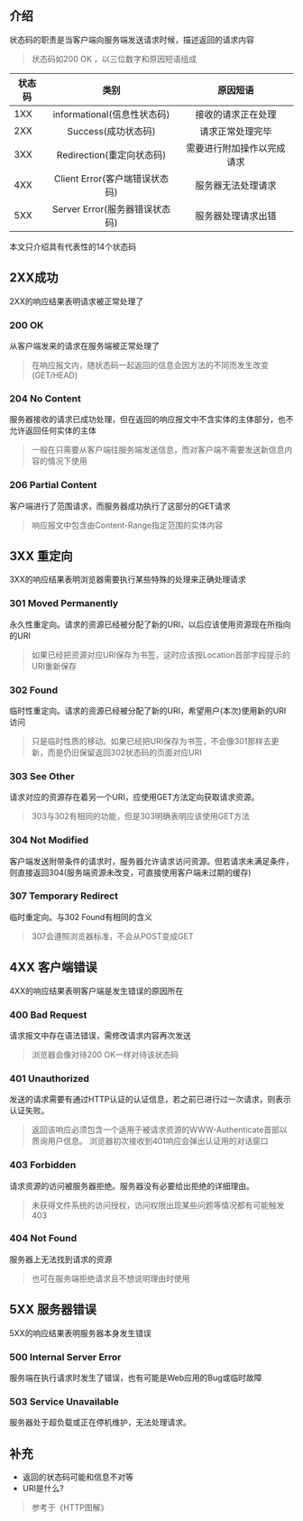 ## 介绍
状态码的职责是当客户端向服务端发送请求时候，描述返回的请求内容

> 状态码如200 OK ，以三位数字和原因短语组成

| 状态码        | 类别           | 原因短语  |
| ------------- |:-------------:| :-----:|
| 1XX    | informational(信息性状态码) | 接收的请求正在处理 |
| 2XX | Success(成功状态码) | 请求正常处理完毕 |
| 3XX | Redirection(重定向状态码) | 需要进行附加操作以完成请求 |
| 4XX | Client Error(客户端错误状态码) | 服务器无法处理请求 |
| 5XX | Server Error(服务器错误状态码) | 服务器处理请求出错 |
本文只介绍具有代表性的14个状态码

## 2XX成功

2XX的响应结果表明请求被正常处理了

### 200 OK

从客户端发来的请求在服务端被正常处理了

> 在响应报文内，随状态码一起返回的信息会因方法的不同而发生改变(GET/HEAD)

### 204 No Content

服务器接收的请求已成功处理，但在返回的响应报文中不含实体的主体部分，也不允许返回任何实体的主体

> 一般在只需要从客户端往服务端发送信息，而对客户端不需要发送新信息内容的情况下使用

### 206 Partial Content

客户端进行了范围请求，而服务器成功执行了这部分的GET请求

> 响应报文中包含由Content-Range指定范围的实体内容

## 3XX 重定向

3XX的响应结果表明浏览器需要执行某些特殊的处理来正确处理请求

### 301 Moved Permanently

永久性重定向。请求的资源已经被分配了新的URI，以后应该使用资源现在所指向的URI

> 如果已经把资源对应URI保存为书签，这时应该按Location首部字段提示的URI重新保存

### 302 Found

临时性重定向。请求的资源已经被分配了新的URI，希望用户(本次)使用新的URI访问

> 只是临时性质的移动。如果已经把URI保存为书签，不会像301那样去更新，而是仍旧保留返回302状态码的页面对应URI

### 303 See Other

请求对应的资源存在着另一个URI，应使用GET方法定向获取请求资源。

> 303与302有相同的功能，但是303明确表明应该使用GET方法

### 304 Not Modified

客户端发送附带条件的请求时，服务器允许请求访问资源。但若请求未满足条件，则直接返回304(服务端资源未改变，可直接使用客户端未过期的缓存)

### 307 Temporary Redirect

临时重定向。与302 Found有相同的含义

> 307会遵照浏览器标准，不会从POST变成GET

## 4XX 客户端错误

4XX的响应结果表明客户端是发生错误的原因所在

### 400 Bad Request

请求报文中存在语法错误，需修改请求内容再次发送

> 浏览器会像对待200 OK一样对待该状态码

### 401 Unauthorized

发送的请求需要有通过HTTP认证的认证信息，若之前已进行过一次请求，则表示认证失败。

> 返回该响应必须包含一个适用于被请求资源的WWW-Authenticate首部以质询用户信息。
浏览器初次接收到401响应会弹出认证用的对话窗口

### 403 Forbidden

请求资源的访问被服务器拒绝。服务器没有必要给出拒绝的详细理由。

> 未获得文件系统的访问授权，访问权限出现某些问题等情况都有可能触发403

### 404 Not Found

服务器上无法找到请求的资源

> 也可在服务端拒绝请求且不想说明理由时使用

## 5XX 服务器错误
5XX的响应结果表明服务器本身发生错误

### 500 Internal Server Error

服务端在执行请求时发生了错误，也有可能是Web应用的Bug或临时故障

### 503 Service Unavailable

服务器处于超负载或正在停机维护，无法处理请求。

## 补充

+ 返回的状态码可能和信息不对等
+ URI是什么?


> 参考于《HTTP图解》

